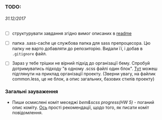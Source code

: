 ### TODO: 
###### *31.12/2017*
- [ ] структурувати завдання згідно вимог описаних в [readme](https://github.com/WebDevCourse2017/HTML-Codding/blob/master/readme.md)

- [ ] папка .sass-cache це службова папка для sass препроцесора. Цю папку не варто добавляти до репозиторію. Видали її, і добав в `.gitignore` файл.
- [ ] Зараз у тебе трішки не вірний підхід до організації бему. Спробуй дотримуватись підходу "в одному .scss файлі один блок". [Тут](https://github.com/WebDevCourse2017/HTML-Codding/tree/master/Mykhailo_Ivankiv/BEM) можеш підглянути на приклад організації проекту. (Зверни увагу, на файлик common.less, це не блок, а опис загальних, базових стилів проекту)  

### Загальні зауваження 
- Пиши осмислені коміт меседжі *bem&scss progress(HW 5)* - поганий опис коміту. [Ось](https://medium.com/@steveamaza/how-to-write-a-proper-git-commit-message-e028865e5791) прості рекомендації, щодо того, як писати коміт повідомлення. 
